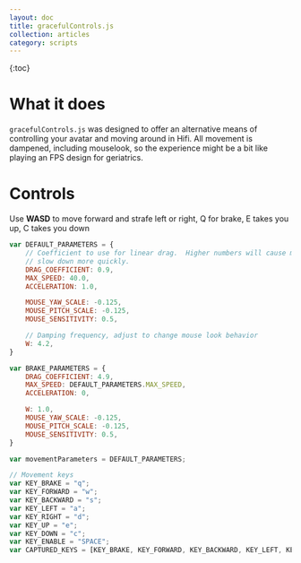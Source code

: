 ```yaml
---
layout: doc
title: gracefulControls.js
collection: articles
category: scripts
---
```


{:toc}

# What it does

`gracefulControls.js` was designed to offer an alternative means of controlling your avatar and moving around in Hifi. All movement is dampened, including mouselook, so the experience might be a bit like playing an FPS design for geriatrics.


# Controls

Use **WASD** to move forward and strafe left or right, Q for brake, E takes you up, C takes you down

```js
var DEFAULT_PARAMETERS = {
    // Coefficient to use for linear drag.  Higher numbers will cause motion to
    // slow down more quickly.
    DRAG_COEFFICIENT: 0.9,
    MAX_SPEED: 40.0,
    ACCELERATION: 1.0,

    MOUSE_YAW_SCALE: -0.125,
    MOUSE_PITCH_SCALE: -0.125,
    MOUSE_SENSITIVITY: 0.5,

    // Damping frequency, adjust to change mouse look behavior
    W: 4.2,
}

var BRAKE_PARAMETERS = {
    DRAG_COEFFICIENT: 4.9,
    MAX_SPEED: DEFAULT_PARAMETERS.MAX_SPEED,
    ACCELERATION: 0,

    W: 1.0,
    MOUSE_YAW_SCALE: -0.125,
    MOUSE_PITCH_SCALE: -0.125,
    MOUSE_SENSITIVITY: 0.5,
}

var movementParameters = DEFAULT_PARAMETERS;

// Movement keys
var KEY_BRAKE = "q";
var KEY_FORWARD = "w";
var KEY_BACKWARD = "s";
var KEY_LEFT = "a";
var KEY_RIGHT = "d";
var KEY_UP = "e";
var KEY_DOWN = "c";
var KEY_ENABLE = "SPACE";
var CAPTURED_KEYS = [KEY_BRAKE, KEY_FORWARD, KEY_BACKWARD, KEY_LEFT, KEY_RIGHT, KEY_UP, KEY_DOWN, KEY_ENABLE];

```
